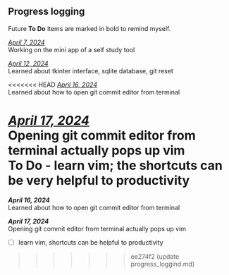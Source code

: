 ## Progress logging

Future **To Do** items are marked in bold to remind myself.

_<u>April 7, 2024</u>_  
Working on the mini app of a self study tool

_<u>April 12, 2024</u>_  
Learned about tkinter interface, sqlite database, git reset

<<<<<<< HEAD
_<u>April 16, 2024</u>_  
Learned about how to open git commit editor from terminal

_<u>April 17, 2024</u>_  
Opening git commit editor from terminal actually pops up vim  
**To Do** - learn vim; the shortcuts can be very helpful to productivity
=======
_**April 16, 2024**_  
Learned about how to open git commit editor from terminal

_**April 17, 2024**_  
Opening git commit editor from terminal actually pops up vim  
- [ ] learn vim, shortcuts can be helpful to productivity
>>>>>>> ee274f2 (update progress_loggind.md)
